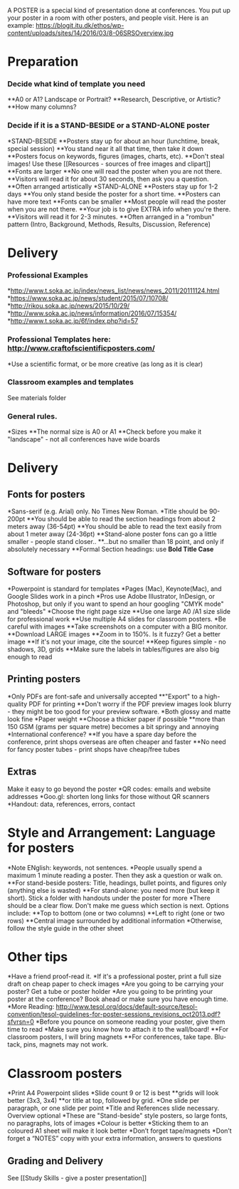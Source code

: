 A POSTER is a special kind of presentation done at conferences. You put up your poster in a room with other posters, and people visit. 
Here is an example: https://blogit.itu.dk/ethos/wp-content/uploads/sites/14/2016/03/8-06SRSOverview.jpg



# Preparation
### Decide what kind of template you need
**A0 or A1? Landscape or Portrait?
**Research, Descriptive, or Artistic?
**How many columns?

### Decide if it is a STAND-BESIDE or a STAND-ALONE poster
*STAND-BESIDE
**Posters stay up for about an hour (lunchtime, break, special session)
**You stand near it all that time, then take it down
**Posters focus on keywords, figures (images, charts, etc).
**Don't steal images! Use these [[Resources - sources of free images and clipart]]
**Fonts are larger
**No one will read the poster when you are not there.
**Visitors will read it for about 30 seconds, then ask you a question.
**Often arranged artistically
*STAND-ALONE
**Posters stay up for 1-2 days
**You only stand beside the poster for a short time.
**Posters can have more text
**Fonts can be smaller
**Most people will read the poster when you are not there.
**Your job is to give EXTRA info when you're there.
**Visitors will read it for 2-3 minutes.
**Often arranged in a "rombun" pattern (Intro, Background, Methods, Results, Discussion, Reference)
 

# Delivery
### Professional Examples
*http://www.t.soka.ac.jp/index/news_list/news/news_2011/20111124.html
*https://www.soka.ac.jp/news/student/2015/07/10708/
*http://rikou.soka.ac.jp/news/2015/10/29/
*http://www.soka.ac.jp/news/information/2016/07/15354/
*http://www.t.soka.ac.jp/6f/index.php?id=57

### Professional Templates here: http://www.craftofscientificposters.com/
*Use a scientific format, or be more creative (as long as it is clear)

### Classroom examples and templates
See materials folder

### General rules. 
*Sizes
**The normal size is A0 or A1
**Check before you make it "landscape" - not all conferences have wide boards

# Delivery
## Fonts for posters
*Sans-serif (e.g. Arial) only. No Times New Roman.
*Title should be 90-200pt
**You should be able to read the section headings from about 2 meters away (36-54pt)
**You should be able to read the text easily from about 1 meter away (24-36pt)
**Stand-alone poster fons can go a little smaller - people stand closer..
**...but no smaller than 18 point, and only if absolutely necessary
**Formal Section headings: use __Bold Title Case__


## Software for posters
*Powerpoint is standard for templates
*Pages (Mac), Keynote(Mac), and Google Slides work in a pinch
*Pros use Adobe Illustrator, InDesign, or Photoshop, but only if you want to spend an hour googling "CMYK mode" and "bleeds"
*Choose the right page size
**Use one large A0 /A1 size slide for professional work
**Use multiple A4 slides for classroom posters. 
*Be careful with images
**Take screenshots on a computer with a BIG monitor.
**Download LARGE images
**Zoom in to 150%. Is it fuzzy? Get a better image
**If it's not your image, cite the source!
**Keep figures simple - no shadows, 3D, grids
**Make sure the labels in tables/figures are also big enough to read
 
## Printing posters
*Only PDFs are font-safe and universally accepted
**"Export" to a high-quality PDF for printing
**Don't worry if the PDF preview images look blurry - they might be too good for your preview software.
*Both glossy and matte look fine
*Paper weight
**Choose a thicker paper if possible
**more than 150 GSM (grams per square metre) becomes a bit springy and annoying
*International conference?
**If you have a spare day before the conference, print shops overseas are often cheaper and faster
**No need for fancy poster tubes - print shops have cheap/free tubes


## Extras
Make it easy to go beyond the poster
*QR codes: emails and website addresses
*Goo.gl: shorten long links for those without QR scanners
*Handout: data, references, errors, contact



# Style and Arrangement: Language for posters
*Note ENglish: keywords, not sentences. 
*People usually spend a maximum 1 minute reading a poster. Then they ask a question or walk on. 
**For stand-beside posters: Title, headings, bullet points, and figures only (anything else is wasted) 
**For stand-alone: you need more (but keep it short). Stick a folder with handouts under the poster for more
*There should be a clear flow. Don't make me guess which section is next. Options include:
**Top to bottom (one or two columns)
**Left to right (one or two rows)
**Central image surrounded by additional information
*Otherwise, follow the style guide in the other sheet


# Other tips
*Have a friend proof-read it. 
*If it's a professional poster, print a full size draft on cheap paper to check images
*Are you going to be carrying your poster? Get a tube or poster holder
*Are you going to be printing your poster at the conference? Book ahead or make sure you have enough time.
*More Reading: http://www.tesol.org/docs/default-source/tesol-convention/tesol-guidelines-for-poster-sessions_revisions_oct2013.pdf?sfvrsn=0
*Before you pounce on someone reading your poster, give them time to read
*Make sure you know how to attach it to the wall/board!
**For classroom posters, I will bring magnets
**For conferences, take tape. Blu-tack, pins, magnets may not work.

# Classroom posters
*Print A4 Powerpoint slides
*Slide count 9 or 12 is best
**grids will look better (3x3, 3x4)
**or title at top, followed by grid.
*One slide per paragraph, or one slide per point
*Title and References slide necessary. Overview optional
*These are "Stand-beside" style posters, so large fonts, no paragraphs, lots of images
*Colour is better
*Sticking them to an coloured A1 sheet will make it look better
*Don’t forget tape/magnets
*Don’t forget a “NOTES” copy with your extra information, answers to questions

## Grading and Delivery
See [[Study Skills - give a poster presentation]]